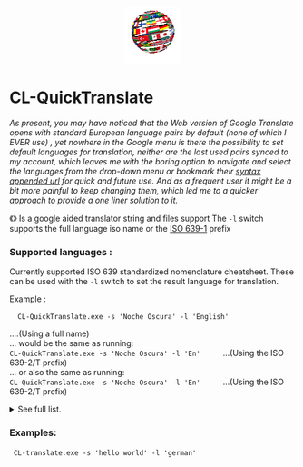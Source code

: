 
<p align="center">
  <img src="https://github.com/KabueMurage/CL-QuickTranslate/blob/master/giffy.gif?raw=true" alt="Sublime's custom image"/>
</p>

  # CL-QuickTranslate
  

  *As present, you may have noticed that the Web version of Google Translate opens with standard European language pairs by default
  (none of which I EVER use) , yet nowhere in the Google menu is there the possibility to set default languages for translation, neither 
  are the last used pairs synced to my account, which leaves me with the boring option to navigate and select the
  languages from the drop-down menu or bookmark their [syntax appended url](https://translate.google.com/?langpair=en%7sw) for quick and future use. 
  And as a frequent user it might be a bit more painful to keep changing them, which led me to a quicker approach to provide
  a one liner solution to it.*
 </div>
 
《》
Is a google aided translator 
string and files support 
The ```-l``` switch supports the full language iso name or the [ISO 639-1](https://en.wikipedia.org/wiki/ISO_639-1) prefix

### Supported languages : 
Currently supported ISO 639 standardized nomenclature cheatsheet.
These can be used with the ```-l``` switch to set the result language for translation. <br>

Example : <br>
```batch
  CL-QuickTranslate.exe -s 'Noche Oscura' -l 'English'
``` 
....(Using a full name) <br>
          ... would be the same as running: <br> 
          ```CL-QuickTranslate.exe -s 'Noche Oscura' -l 'En'     ```  ...(Using the ISO 639-2/T prefix) <br>
          ... or also the same as running: <br>
          ```CL-QuickTranslate.exe -s 'Noche Oscura' -l 'En'     ```  ...(Using the ISO 639-2/T prefix) <br>
<details>
 
  <summary>See full list.</summary>
  
||ISO language name | *[ISO 639-1](https://en.wikipedia.org/wiki/ISO_639-1)*| *[ISO 639-2/T](https://en.wikipedia.org/wiki/ISO_639-2)*|*[ISO 639-2/B](https://en.wikipedia.org/wiki/ISO_639-2)*|
|--|--|--|--|--|
|1|English | *en*||
|2|Afrikaans| *af*|*afr*|afr|
|3|Albanian|*sq*|*sqi*|alb|
|4|Amharic|*am*|*amh*|amh|
|5|Arabic|*ar*|*ara*|ara|
|6|Armenian|*hy*|*hye*|arm|
|7|Azerbaijani|*az*|*aze*|aze|
|8|Basque|*eu*|*eus*|baq|
|9|Belarusian|*be*|*bel*|bel|
|10|Bengali|*bn*|*ben*|ben|
  
</details>


### Examples:
```batch
 CL-translate.exe -s 'hello world' -l 'german'
 ```
 
###
